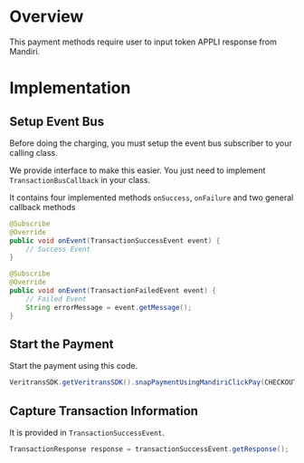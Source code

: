 # Overview

This payment methods require user to input token APPLI response from Mandiri.

# Implementation

## Setup Event Bus

Before doing the charging, you must setup the event bus subscriber to your calling class.

We provide interface to make this easier. You just need to implement `TransactionBusCallback` in your class.

It contains four implemented methods `onSuccess`, `onFailure` and two general callback methods

```Java
@Subscribe
@Override
public void onEvent(TransactionSuccessEvent event) {
    // Success Event
}

@Subscribe
@Override
public void onEvent(TransactionFailedEvent event) {
    // Failed Event
    String errorMessage = event.getMessage();
}
```

## Start the Payment

Start the payment using this code.

```Java
VeritransSDK.getVeritransSDK().snapPaymentUsingMandiriClickPay(CHECKOUT_TOKEN, CARD_NUMBER, CHALLENGE_TOKEN, INPUT3);
```

## Capture Transaction Information

It is provided in `TransactionSuccessEvent`.

```Java
TransactionResponse response = transactionSuccessEvent.getResponse();
```